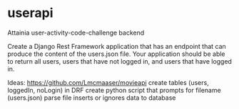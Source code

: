 # userapi
Attainia user-activity-code-challenge backend

Create a Django Rest Framework application that has an endpoint that can produce the content of the users.json file. 
Your application should be able to return all users, users that have not logged in, and users that have logged in.

Ideas:
https://github.com/Lmcmaaser/movieapi
create tables (users, loggedIn, noLogin) in DRF
create python script that prompts for filename (users.json)
  parse file
  inserts or ignores data to database
